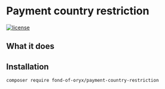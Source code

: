 # Payment country restriction
[![license](https://img.shields.io/github/license/fond-of-oryx/payment-country-restriction.svg)](https://packagist.org/packages/fond-of-oryx/payment-country-restriction)

## What it does

## Installation

```
composer require fond-of-oryx/payment-country-restriction
```
